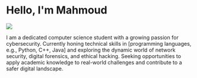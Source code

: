 # Hello, I'm Mahmoud 
<a href="www.linkedin.com/in/mahmoud-abdelazim-cairo](https://www.linkedin.com/in/mahmoud-abdelazim-cairo/"><img src="https://img.shields.io/badge/-LinkedIn-0072b1?&style=for-the-badge&logo=linkedin&logoColor=white" /></a>

I am a dedicated computer science student with a growing passion for cybersecurity. Currently honing technical skills in [programming languages, e.g., Python, C++, Java] and exploring the dynamic world of network security, digital forensics, and ethical hacking. Seeking opportunities to apply academic knowledge to real-world challenges and contribute to a safer digital landscape.
